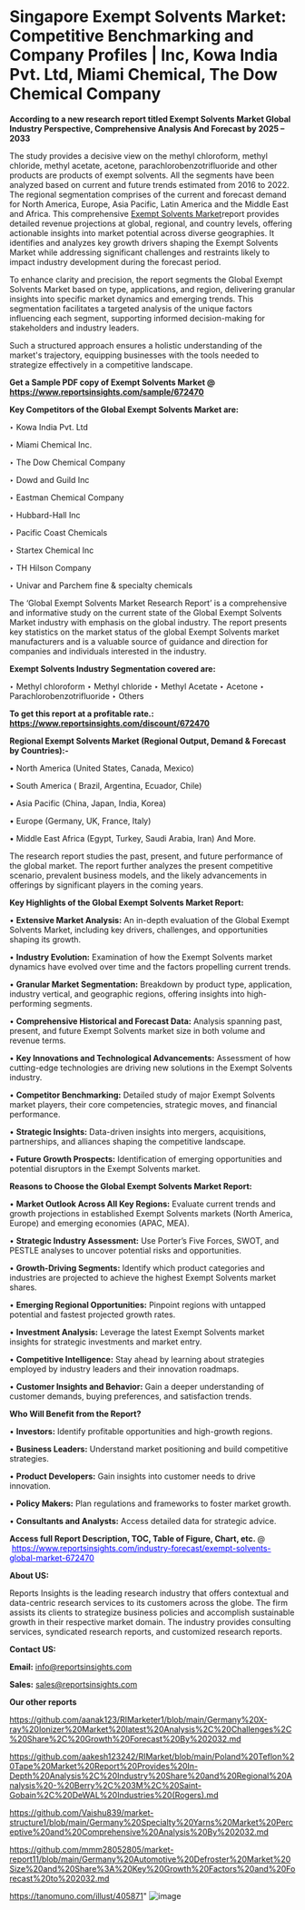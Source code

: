 # Singapore Exempt Solvents Market: Competitive Benchmarking and Company Profiles | Inc, Kowa India Pvt. Ltd, Miami Chemical, The Dow Chemical Company

<strong>According to a new research report titled Exempt Solvents Market Global Industry Perspective, Comprehensive Analysis And Forecast by 2025 – 2033</strong>

The study provides a decisive view on the methyl chloroform, methyl chloride, methyl acetate, acetone, parachlorobenzotrifluoride and other products are products of exempt solvents. All the segments have been analyzed based on current and future trends estimated from 2016 to 2022. The regional segmentation comprises of the current and forecast demand for North America, Europe, Asia Pacific, Latin America and the Middle East and Africa. This comprehensive <a href=https://www.reportsinsights.com/sample/672470>Exempt Solvents Market</a>report provides detailed revenue projections at global, regional, and country levels, offering actionable insights into market potential across diverse geographies. It identifies and analyzes key growth drivers shaping the Exempt Solvents Market while addressing significant challenges and restraints likely to impact industry development during the forecast period.

To enhance clarity and precision, the report segments the Global Exempt Solvents Market based on type, applications, and region, delivering granular insights into specific market dynamics and emerging trends. This segmentation facilitates a targeted analysis of the unique factors influencing each segment, supporting informed decision-making for stakeholders and industry leaders.

Such a structured approach ensures a holistic understanding of the market's trajectory, equipping businesses with the tools needed to strategize effectively in a competitive landscape.

<strong>Get a Sample PDF copy of Exempt Solvents Market </strong><strong>@<a href=https://www.reportsinsights.com/sample/672470 style=color:#0000ff;> https://www.reportsinsights.com/sample/672470</a></strong></font>

<strong>Key Competitors of the Global Exempt Solvents Market are:</strong>

‣ Kowa India Pvt. Ltd

‣ Miami Chemical Inc.

‣ The Dow Chemical Company

‣ Dowd and Guild Inc

‣ Eastman Chemical Company

‣ Hubbard-Hall Inc

‣ Pacific Coast Chemicals

‣ Startex Chemical Inc

‣ TH Hilson Company

‣ Univar and Parchem fine & specialty chemicals

The ‘Global Exempt Solvents Market Research Report’ is a comprehensive and informative study on the current state of the Global Exempt Solvents Market industry with emphasis on the global industry. The report presents key statistics on the market status of the global Exempt Solvents market manufacturers and is a valuable source of guidance and direction for companies and individuals interested in the industry.

<strong>Exempt Solvents Industry Segmentation covered are:</strong>

‣ Methyl chloroform
‣ Methyl chloride
‣ Methyl Acetate
‣ Acetone
‣ Parachlorobenzotrifluoride
‣ Others

<strong>To get this report at a profitable rate.: <a href=https://www.reportsinsights.com/discount/672470 style=color:#0000ff;>https://www.reportsinsights.com/discount/672470</a></strong></font>

<strong>Regional Exempt Solvents Market (Regional Output, Demand &amp; Forecast by Countries):-</strong>

• North America (United States, Canada, Mexico)

• South America ( Brazil, Argentina, Ecuador, Chile)

• Asia Pacific (China, Japan, India, Korea)

• Europe (Germany, UK, France, Italy)

• Middle East Africa (Egypt, Turkey, Saudi Arabia, Iran) And More.

The research report studies the past, present, and future performance of the global market. The report further analyzes the present competitive scenario, prevalent business models, and the likely advancements in offerings by significant players in the coming years.

<strong>Key Highlights of the Global Exempt Solvents Market Report:</strong>

• <strong>Extensive Market Analysis:</strong> An in-depth evaluation of the Global Exempt Solvents Market, including key drivers, challenges, and opportunities shaping its growth.

• <strong>Industry Evolution:</strong> Examination of how the Exempt Solvents market dynamics have evolved over time and the factors propelling current trends.

• <strong>Granular Market Segmentation:</strong> Breakdown by product type, application, industry vertical, and geographic regions, offering insights into high-performing segments.

• <strong>Comprehensive Historical and Forecast Data:</strong> Analysis spanning past, present, and future Exempt Solvents market size in both volume and revenue terms.

• <strong>Key Innovations and Technological Advancements:</strong> Assessment of how cutting-edge technologies are driving new solutions in the Exempt Solvents industry.

• <strong>Competitor Benchmarking:</strong> Detailed study of major Exempt Solvents market players, their core competencies, strategic moves, and financial performance.

• <strong>Strategic Insights:</strong> Data-driven insights into mergers, acquisitions, partnerships, and alliances shaping the competitive landscape.

• <strong>Future Growth Prospects:</strong> Identification of emerging opportunities and potential disruptors in the Exempt Solvents market.

<strong>Reasons to Choose the Global Exempt Solvents Market Report:</strong>

• <strong>Market Outlook Across All Key Regions:</strong> Evaluate current trends and growth projections in established Exempt Solvents markets (North America, Europe) and emerging economies (APAC, MEA).

• <strong>Strategic Industry Assessment:</strong> Use Porter’s Five Forces, SWOT, and PESTLE analyses to uncover potential risks and opportunities.

• <strong>Growth-Driving Segments:</strong> Identify which product categories and industries are projected to achieve the highest Exempt Solvents market shares.

• <strong>Emerging Regional Opportunities:</strong> Pinpoint regions with untapped potential and fastest projected growth rates.

• <strong>Investment Analysis:</strong> Leverage the latest Exempt Solvents market insights for strategic investments and market entry.

• <strong>Competitive Intelligence:</strong> Stay ahead by learning about strategies employed by industry leaders and their innovation roadmaps.

• <strong>Customer Insights and Behavior:</strong> Gain a deeper understanding of customer demands, buying preferences, and satisfaction trends.

<strong>Who Will Benefit from the Report?</strong>

• <strong>Investors:</strong> Identify profitable opportunities and high-growth regions.

• <strong>Business Leaders:</strong> Understand market positioning and build competitive strategies.

• <strong>Product Developers:</strong> Gain insights into customer needs to drive innovation.

• <strong>Policy Makers:</strong> Plan regulations and frameworks to foster market growth.

• <strong>Consultants and Analysts:</strong> Access detailed data for strategic advice.
</ul>
<strong>Access full Report Description, TOC, Table of Figure, Chart, etc. </strong>@  <a href=https://www.reportsinsights.com/industry-forecast/exempt-solvents-global-market-672470 style=color:#0000ff;>https://www.reportsinsights.com/industry-forecast/exempt-solvents-global-market-672470</a></font>

<strong><strong>About US</strong>:</strong>

Reports Insights is the leading research industry that offers contextual and data-centric research services to its customers across the globe. The firm assists its clients to strategize business policies and accomplish sustainable growth in their respective market domain. The industry provides consulting services, syndicated research reports, and customized research reports.

<strong>Contact US:</strong>

<p class=""""><b>Email:</b> <a href=mailto:info@reportsinsights.com>info@reportsinsights.com</a></p>
<p class=""""><b>Sales:</b> <a href=mailto:sales@reportsinsights.com>sales@reportsinsights.com</a></p>

<strong>Our other reports</strong>

<a href=https://github.com/aanak123/RIMarketer1/blob/main/Germany%20X-ray%20Ionizer%20Market%20latest%20Analysis%2C%20Challenges%2C%20Share%2C%20Growth%20Forecast%20By%202032.md>https://github.com/aanak123/RIMarketer1/blob/main/Germany%20X-ray%20Ionizer%20Market%20latest%20Analysis%2C%20Challenges%2C%20Share%2C%20Growth%20Forecast%20By%202032.md</a>

<a href=https://github.com/aakesh123242/RIMarket/blob/main/Poland%20Teflon%20Tape%20Market%20Report%20Provides%20In-Depth%20Analysis%2C%20Industry%20Share%20and%20Regional%20Analysis%20-%20Berry%2C%203M%2C%20Saint-Gobain%2C%20DeWAL%20Industries%20(Rogers).md>https://github.com/aakesh123242/RIMarket/blob/main/Poland%20Teflon%20Tape%20Market%20Report%20Provides%20In-Depth%20Analysis%2C%20Industry%20Share%20and%20Regional%20Analysis%20-%20Berry%2C%203M%2C%20Saint-Gobain%2C%20DeWAL%20Industries%20(Rogers).md</a>

<a href=https://github.com/Vaishu839/market-structure1/blob/main/Germany%20Specialty%20Yarns%20Market%20Perceptive%20and%20Comprehensive%20Analysis%20By%202032.md>https://github.com/Vaishu839/market-structure1/blob/main/Germany%20Specialty%20Yarns%20Market%20Perceptive%20and%20Comprehensive%20Analysis%20By%202032.md</a>

<a href=https://github.com/mmm28052805/market-report11/blob/main/Germany%20Automotive%20Defroster%20Market%20Size%20and%20Share%3A%20Key%20Growth%20Factors%20and%20Forecast%20to%202032.md>https://github.com/mmm28052805/market-report11/blob/main/Germany%20Automotive%20Defroster%20Market%20Size%20and%20Share%3A%20Key%20Growth%20Factors%20and%20Forecast%20to%202032.md</a>

<a href=https://tanomuno.com/illust/405871>https://tanomuno.com/illust/405871</a>"
![image](https://github.com/user-attachments/assets/36c71e78-5115-49e8-a3ee-101b4c7211aa)
